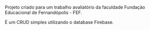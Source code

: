 Projeto criado para um trabalho avaliatório da faculdade Fundação Educacional de Fernandópolis - FEF.

É um CRUD simples utilizando o database Firebase.
